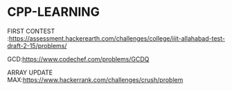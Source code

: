 # CPP-LEARNING
FIRST CONTEST :https://assessment.hackerearth.com/challenges/college/iiit-allahabad-test-draft-2-15/problems/


GCD:https://www.codechef.com/problems/GCDQ


ARRAY UPDATE MAX:https://www.hackerrank.com/challenges/crush/problem
